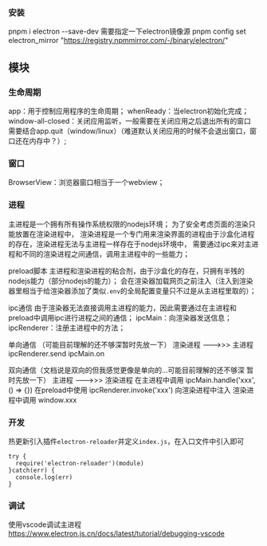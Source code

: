 <!--
 * @Author: yeyu98
 * @Date: 2024-09-26 14:16:03
 * @LastEditors: yeyu98
 * @LastEditTime: 2024-09-26 17:13:21
 * @FilePath: \electron-app\README.md
 * @Description: 
-->
### 安装
pnpm i electron --save-dev
需要指定一下electron镜像源 pnpm config set electron_mirror "https://registry.npmmirror.com/-/binary/electron/"


## 模块
### 生命周期
app：用于控制应用程序的生命周期；
whenReady：当electron初始化完成；
window-all-closed：关闭应用监听，一般需要在关闭应用之后退出所有的窗口 需要结合app.quit（window/linux）（难道默认关闭应用的时候不会退出窗口，窗口还在内存中？）;


### 窗口
BrowserView：浏览器窗口相当于一个webview；



### 进程
主进程是一个拥有所有操作系统权限的nodejs环境；
为了安全考虑页面的渲染只能放置在渲染进程中，
渲染进程是一个专门用来渲染界面的进程由于沙盒化进程的存在，渲染进程无法与主进程一样存在于nodejs环境中，
需要通过ipc来对主进程和不同的渲染进程之间通信，调用主进程中的一些能力；


preload脚本
主进程和渲染进程的粘合剂，由于沙盒化的存在，只拥有半残的nodejs能力（部分nodejs的能力）；
会在渲染器加载网页之前注入（注入到渲染器里相当于给渲染器添加了类似`.env`的全局配置变量只不过是从主进程里取的）；

ipc通信
由于渲染器无法直接调用主进程的能力，因此需要通过在主进程和preload中调用ipc进行进程之间的通信；
ipcMain：向渲染器发送信息；
ipcRenderer：注册主进程中的方法；

单向通信 （可能目前理解的还不够深暂时先放一下） 渲染进程 --->>> 主进程
ipcRenderer.send
ipcMain.on

双向通信（文档说是双向的但我感觉更像是单向的...可能目前理解的还不够深  暂时先放一下） 主进程 --->>> 渲染进程
在主进程中调用 ipcMain.handle('xxx', () => {})
在preload中使用 ipcRenderer.invoke('xxx') 向渲染进程中注入
渲染进程中调用 window.xxx



### 开发
热更新引入插件`electron-reloader`并定义`index.js`，在入口文件中引入即可
```
try {
  require('electron-reloader')(module)
}catch(err) {
  console.log(err)
}
```



### 调试
使用vscode调试主进程
https://www.electron.js.cn/docs/latest/tutorial/debugging-vscode